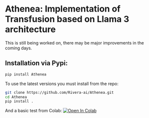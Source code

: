 # Athenea: Implementation of Transfusion based on Llama 3 architecture

This is still being worked on, there may be major improvements in the coming days.


## Installation via Pypi:

```bash
pip install Athenea
```

To use the latest versions you must install from the repo:

```bash
git clone https://github.com/Rivera-ai/Athenea.git
cd Athenea
pip install .
```

And a basic test from Colab: [![Open In Colab](https://colab.research.google.com/assets/colab-badge.svg)](https://colab.research.google.com/drive/1DldYfDLyfdZg74H2LAqd2CsJft3hmDCH?usp=sharing)